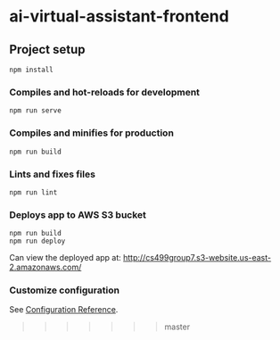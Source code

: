 # ai-virtual-assistant-frontend

## Project setup
```
npm install
```

### Compiles and hot-reloads for development
```
npm run serve
```

### Compiles and minifies for production
```
npm run build
```

### Lints and fixes files
```
npm run lint
```

### Deploys app to AWS S3 bucket
```
npm run build
npm run deploy
```
Can view the deployed app at: http://cs499group7.s3-website.us-east-2.amazonaws.com/

### Customize configuration
See [Configuration Reference](https://cli.vuejs.org/config/).
>>>>>>> master
